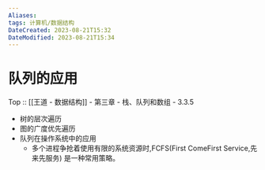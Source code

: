 ```yaml
---
Aliases: 
tags: 计算机/数据结构 
DateCreated: 2023-08-21T15:32
DateModified: 2023-08-21T15:34
---
```

# 队列的应用

Top :: [[王道 - 数据结构]] - 第三章 - 栈、队列和数组 - 3.3.5

- 树的层次遍历
- 图的广度优先遍历
- 队列在操作系统中的应用
	- 多个进程争抢着使用有限的系统资源时,FCFS(First ComeFirst Service,先来先服务) 是一种常用策略。

